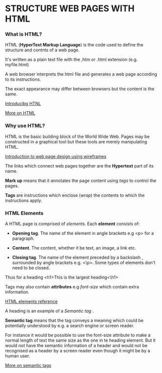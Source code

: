 # STRUCTURE WEB PAGES WITH HTML

### What is HTML?

HTML (**HyperText Markup Language**) is the code used to define the structure and contnts of a web page.

It's written as a plain text file with the ,htm or .html extension (e.g. myfile.html)

A web browser interprets the html file and generates a web page according to its instructions. 

The exact appearance may differ between browsers but the content is the same.



[Introducibg HTNL](https://developer.mozilla.org/en-US/docs/Learn/Getting_started_with_the_web/HTML_basics)

[More on HTML](https://developer.mozilla.org/en-US/docs/Web/HTML)



### Why use HTML?

HTML is the basic building block of the World Wide Web. Pages may be constructed in a graphical tool but these tools are merely manipulating HTML. 


[Introduction to web page design using wireframes](https://careerfoundry.com/en/blog/ux-design/how-to-create-your-first-wireframe/)


The links which connect web pages together are the **Hypertext** part of its name.

**Mark up** means that it annotates the page content using *tags* to control the pages.

**Tags** are instructions which enclose (*wrap*) the contents to which the instructions apply.



### HTML Elements

A HTML page is comprised of *elements*. Each **element** consists of:

+ **Opening tag**. The name of the element in angle brackets e.g \<p\> for a paragraph.

+ **Content**. The content, whether it be text, an image, a link etc.

+ **Closing tag**. The name of the element preceded by a backslash \, surrounded by angle brackets e.g. \<\p\>. Some types of elements don't need to be closed.

Thus for a heading \<h1\>This is the largest heading\<\h1\>

Tags may also contain **attributes** e.g *font-size* which contain extra information.



[HTML elements reference](https://developer.mozilla.org/en-US/docs/Web/HTML/Element)


A heading is an example of a *Semantic tag* .

**Semantic tag** means that the tag conveys a meaning which could be potentially understood by e.g. a search engine or screen reader.

For instance it would be possible to use the font-size attribute to make a normal length of text the same size as the one in te heading element. But it would not have the semantic information of a header and would not be recognised as a header by a screen reader even though it might be by a human user.

[More on semantic tags](https://developer.mozilla.org/en-US/docs/Glossary/Semantics)